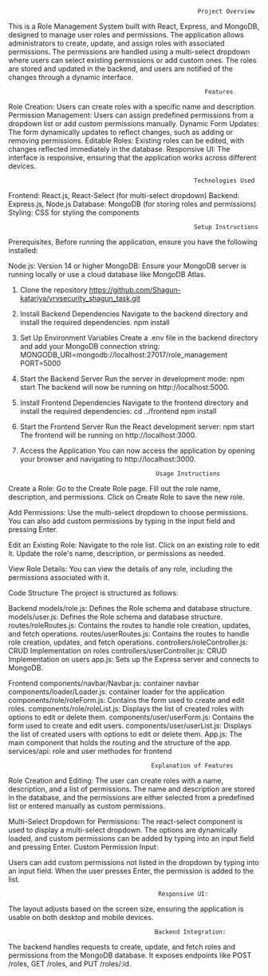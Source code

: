                                                          Project Overview

This is a Role Management System built with React, Express, and MongoDB, designed to manage user roles and permissions. The application allows administrators to create, update, and assign roles with associated permissions. The permissions are handled using a multi-select dropdown where users can select existing permissions or add custom ones. The roles are stored and updated in the backend, and users are notified of the changes through a dynamic interface.

                                                           Features
 
Role Creation: Users can create roles with a specific name and description.
Permission Management: Users can assign predefined permissions from a dropdown list or add custom permissions manually.
Dynamic Form Updates: The form dynamically updates to reflect changes, such as adding or removing permissions.
Editable Roles: Existing roles can be edited, with changes reflected immediately in the database.
Responsive UI: The interface is responsive, ensuring that the application works across different devices.

                                                        Technologies Used

Frontend: React.js, React-Select (for multi-select dropdown)
Backend: Express.js, Node.js
Database: MongoDB (for storing roles and permissions)
Styling: CSS for styling the components

                                                        Setup Instructions

Prerequisites, Before running the application, ensure you have the following installed:

Node.js: Version 14 or higher
MongoDB: Ensure your MongoDB server is running locally or use a cloud database like MongoDB Atlas.

1. Clone the repository https://github.com/Shagun-katariya/vrvsecurity_shagun_task.git
2. Install Backend Dependencies
Navigate to the backend directory and install the required dependencies.
npm install
3. Set Up Environment Variables
Create a .env file in the backend directory and add your MongoDB connection string:
MONGODB_URI=mongodb://localhost:27017/role_management
PORT=5000
4. Start the Backend Server
Run the server in development mode:
npm start
The backend will now be running on http://localhost:5000.

5. Install Frontend Dependencies
Navigate to the frontend directory and install the required dependencies:
cd ../frontend
npm install
6. Start the Frontend Server
Run the React development server:
npm start
The frontend will be running on http://localhost:3000.

7. Access the Application
You can now access the application by opening your browser and navigating to http://localhost:3000.

                                             Usage Instructions

Create a Role:
Go to the Create Role page.
Fill out the role name, description, and permissions.
Click on Create Role to save the new role.

Add Permissions:
Use the multi-select dropdown to choose permissions.
You can also add custom permissions by typing in the input field and pressing Enter.

Edit an Existing Role:
Navigate to the role list.
Click on an existing role to edit it.
Update the role's name, description, or permissions as needed.

View Role Details:
You can view the details of any role, including the permissions associated with it.

Code Structure
The project is structured as follows:

Backend
models/role.js: Defines the Role schema and database structure.
models/user.js: Defines the Role schema and database structure.
routes/roleRoutes.js: Contains the routes to handle role creation, updates, and fetch operations.
routes/userRoutes.js: Contains the routes to handle role creation, updates, and fetch operations.
controllers/roleController.js: CRUD Implementation on roles
controllers/userController.js: CRUD Implementation on users
app.js: Sets up the Express server and connects to MongoDB.

Frontend
components/navbar/Navbar.js: container navbar
components/loader/Loader.js: container loader for the application
components/role/roleForm.js: Contains the form used to create and edit roles.
components/role/roleList.js: Displays the list of created roles with options to edit or delete them.
components/user/userForm.js: Contains the form used to create and edit users.
components/user/userList.js: Displays the list of created users with options to edit or delete them.
App.js: The main component that holds the routing and the structure of the app.
services/api: role and user methodes for frontend

                                            Explanation of Features
Role Creation and Editing:
The user can create roles with a name, description, and a list of permissions. The name and description are stored in the database, and the permissions are either selected from a predefined list or entered manually as custom permissions.

Multi-Select Dropdown for Permissions:
The react-select component is used to display a multi-select dropdown. The options are dynamically loaded, and custom permissions can be added by typing into an input field and pressing Enter.
Custom Permission Input:

Users can add custom permissions not listed in the dropdown by typing into an input field. When the user presses Enter, the permission is added to the list.

                                              Responsive UI:

The layout adjusts based on the screen size, ensuring the application is usable on both desktop and mobile devices.

                                             Backend Integration:

The backend handles requests to create, update, and fetch roles and permissions from the MongoDB database. It exposes endpoints like POST /roles, GET /roles, and PUT /roles/:id.
